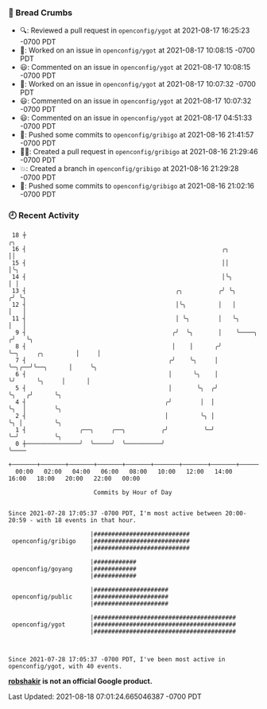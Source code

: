 ### 🍞 Bread Crumbs

 * 🔍: Reviewed a pull request in  `openconfig/ygot` at 2021-08-17 16:25:23 -0700 PDT
 * 👀: Worked on an issue in `openconfig/ygot` at 2021-08-17 10:08:15 -0700 PDT
 * 😃: Commented on an issue in `openconfig/ygot` at 2021-08-17 10:08:15 -0700 PDT
 * 👀: Worked on an issue in `openconfig/ygot` at 2021-08-17 10:07:32 -0700 PDT
 * 😃: Commented on an issue in `openconfig/ygot` at 2021-08-17 10:07:32 -0700 PDT
 * 😃: Commented on an issue in `openconfig/ygot` at 2021-08-17 04:51:33 -0700 PDT
 * 🚢: Pushed some commits to `openconfig/gribigo` at 2021-08-16 21:41:57 -0700 PDT
 * ✍🏼: Created a pull request in `openconfig/gribigo` at 2021-08-16 21:29:46 -0700 PDT
 * 💥: Created a branch in `openconfig/gribigo` at 2021-08-16 21:29:28 -0700 PDT
 * 🚢: Pushed some commits to `openconfig/gribigo` at 2021-08-16 21:02:16 -0700 PDT

### 🕘 Recent Activity
```
 18 ┼                                                                                     ╭╮
 16 ┤                                                       ╭╮                            ││
 15 ┤                                                       ││                            │╰╮
 14 ┤                                                       │╰╮                           │ │
 13 ┤                                          ╭╮          ╭╯ ╰╮                         ╭╯ ╰╮
 12 ┤                                          │╰╮         │   │                         │   │
 11 ┤                                          │ ╰╮        │   ╰╮                        │   │
  9 ┤                                         ╭╯  ╰╮       │    ╰────╮                  ╭╯   ╰╮
  8 ┤                                         │    │      ╭╯         ╰─╮     ╭╮         │     │
  7 ┤                                        ╭╯    ╰╮     │            ╰─╮╭──╯╰──╮      │     ╰╮
  6 ┤                                        │      ╰╮    │              ╰╯      ╰╮     │      │
  5 ┤                                        │       ╰╮  ╭╯                       ╰╮   ╭╯      ╰╮
  4 ┤                                       ╭╯        │  │                         ╰╮  │        ╰╮
  2 ┤                                       │         ╰╮ │                          ╰╮ │         ╰╮
  1 ┤               ╭──╮     ╭──╮          ╭╯          ╰─╯                           ╰─╯          ╰╮
  0 ┼───────────────╯  ╰─────╯  ╰──────────╯                                                       ╰────
    +───────+───────+───────+───────+───────+───────+───────+───────+───────+───────+───────+───────+────
  00:00   02:00   04:00   06:00   08:00   10:00   12:00   14:00   16:00   18:00   20:00   22:00   00:00   

						Commits by Hour of Day


Since 2021-07-28 17:05:37 -0700 PDT, I'm most active between 20:00-20:59 - with 18 events in that hour.

```



```
                       |###########################
 openconfig/gribigo    |###########################
                       |###########################

                       |############
 openconfig/goyang     |############
                       |############

                       |#####################
 openconfig/public     |#####################
                       |#####################

                       |########################################
 openconfig/ygot       |########################################
                       |########################################



Since 2021-07-28 17:05:37 -0700 PDT, I've been most active in openconfig/ygot, with 40 events.

```
**[robshakir](mailto:robjs@google.com) is not an official Google product.**  


Last Updated: 2021-08-18 07:01:24.665046387 -0700 PDT
